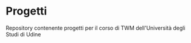 Progetti
========
Repository contenente progetti per il corso di TWM dell'Università degli Studi di Udine
